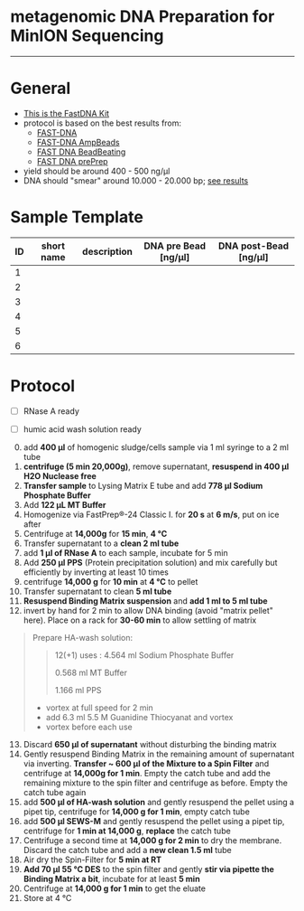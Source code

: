 metagenomic DNA Preparation for MinION Sequencing
====
___
# General

+ [This is the FastDNA Kit](https://www.mpbio.com/product.php?pid=116560600)
+ protocol is based on the best results from:
  * [FAST-DNA]([metagenome]FAST-DNA.md)
  * [FAST-DNA AmpBeads]([metagenome]FAST-DNA-AmpBeads.md)
  * [FAST DNA BeadBeating]([metagenome]FAST-DNA-BeadBeating.md)
  * [FAST DNA prePrep]([metagenome]FAST-DNA-prePrep.md)
+ yield should be around 400 - 500 ng/µl
+ DNA should "smear" around 10.000 - 20.000 bp; [see results]([metagenome]FAST-DNA-prePrep.md)

# Sample Template

| ID | short name  | description |  DNA pre Bead [ng/µl] | DNA post-Bead [ng/µl]
| -| -------- | ---| ---|----|
| 1  |    |   |   |    |
| 2 |     |    |   |   |
| 3 |    |   |  |  |
| 4 |    |   |   |  |
| 5 |    |   |   |  |
| 6 |     |   |   |  | |

# Protocol

* [ ] RNase A ready
* [ ] humic acid wash solution ready


0. add **400 µl** of homogenic sludge/cells sample via 1 ml syringe to a 2 ml tube
1. **centrifuge (5 min 20,000g)**, remove supernatant, **resuspend in 400 µl H2O Nuclease free**
2. **Transfer sample** to Lysing Matrix E tube and add **778 µl Sodium Phosphate Buffer**
3. Add **122 µL MT Buffer**
4. Homogenize via FastPrep®-24 Classic I. for **20 s** at **6 m/s**, put on ice after
5. Centrifuge at **14,000g** for **15 min**, **4 °C**
6. Transfer supernatant to a **clean 2 ml tube**
7. add **1 µl of RNase A** to each sample, incubate for 5 min
8. Add **250 µl PPS** (Protein precipitation solution) and mix carefully but efficiently by inverting at least 10 times
9. centrifuge **14,000 g** for **10 min** at **4 °C** to pellet
10. Transfer supernatant to clean **5 ml tube**
11. **Resuspend Binding Matrix suspension** and **add 1 ml to 5 ml tube**
12. invert by hand for 2 min to allow DNA binding (avoid "matrix pellet" here). Place on a rack for **30-60 min** to allow settling of matrix

> Prepare HA-wash solution:  
>> 12(+1) uses :
>> 4.564 ml Sodium Phosphate Buffer
>>
>> 0.568 ml MT Buffer
>>
>> 1.166 ml PPS
>>
> * vortex at full speed for 2 min
> * add 6.3 ml 5.5 M Guanidine Thiocyanat and vortex
> * vortex before each use


13. Discard **650 µl of supernatant** without disturbing the binding matrix
14. Gently resuspend Binding Matrix in the remaining amount of supernatant via inverting. **Transfer ~ 600 µl of the Mixture to a Spin Filter** and centrifuge at **14,000g for 1 min**. Empty the catch tube and add the remaining mixture to the spin filter and centrifuge as before. Empty the catch tube again
15. add **500 µl of HA-wash solution** and gently resuspend the pellet using a pipet tip, centrifuge for **14,000 g for 1 min**, empty catch tube
16. add **500 µl SEWS-M** and gently resuspend the pellet using a pipet tip, centrifuge for **1 min at 14,000 g**, **replace** the catch tube
17. Centrifuge a second time at **14,000 g for 2 min** to dry the membrane. Discard the catch tube and add a **new clean 1.5 ml** tube
18. Air dry the Spin-Filter for **5 min at RT**
19. **Add 70 µl 55 °C DES** to the spin filter and gently **stir via pipette the Binding Matrix a bit**, incubate for at least **5 min**
20. Centrifuge at **14,000 g for 1 min** to get the eluate
21. Store at 4 °C
